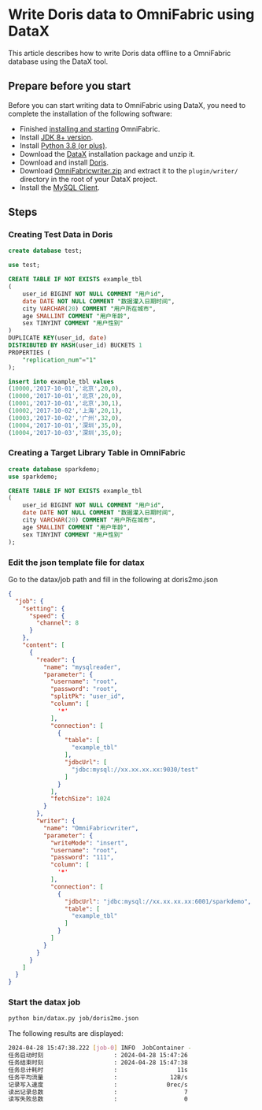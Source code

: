 # Write Doris data to OmniFabric using DataX

This article describes how to write Doris data offline to a OmniFabric database using the DataX tool.

## Prepare before you start

Before you can start writing data to OmniFabric using DataX, you need to complete the installation of the following software:

- Finished [installing and starting](../../../Get-Started/install-standalone-matrixone.md) OmniFabric.
- Install [JDK 8+ version](https://www.oracle.com/sg/java/technologies/javase/javase8-archive-downloads.html).
- Install [Python 3.8 (or plus)](https://www.python.org/downloads/).
- Download the [DataX](https://datax-opensource.oss-cn-hangzhou.aliyuncs.com/202210/datax.tar.gz) installation package and unzip it.
- Download and install [Doris](https://doris.apache.org/zh-CN/docs/dev/get-starting/quick-start/).
- Download [OmniFabricwriter.zip](https://community-shared-data-1308875761.cos.ap-beijing.myqcloud.com/artwork/docs/develop/Computing-Engine/datax-write/OmniFabricwriter.zip) and extract it to the `plugin/writer/` directory in the root of your DataX project.
- Install the <a href="https://dev.mysql.com/downloads/mysql" target="_blank">MySQL Client</a>.

## Steps

### Creating Test Data in Doris

```sql
create database test;

use test;

CREATE TABLE IF NOT EXISTS example_tbl
(
    user_id BIGINT NOT NULL COMMENT "用户id",
    date DATE NOT NULL COMMENT "数据灌入日期时间",
    city VARCHAR(20) COMMENT "用户所在城市",
    age SMALLINT COMMENT "用户年龄",
    sex TINYINT COMMENT "用户性别"
)
DUPLICATE KEY(user_id, date)
DISTRIBUTED BY HASH(user_id) BUCKETS 1
PROPERTIES (
    "replication_num"="1"
);

insert into example_tbl values
(10000,'2017-10-01','北京',20,0),
(10000,'2017-10-01','北京',20,0),
(10001,'2017-10-01','北京',30,1),
(10002,'2017-10-02','上海',20,1),
(10003,'2017-10-02','广州',32,0),
(10004,'2017-10-01','深圳',35,0),
(10004,'2017-10-03','深圳',35,0);

```

### Creating a Target Library Table in OmniFabric

```sql
create database sparkdemo;
use sparkdemo;

CREATE TABLE IF NOT EXISTS example_tbl
(
    user_id BIGINT NOT NULL COMMENT "用户id",
    date DATE NOT NULL COMMENT "数据灌入日期时间",
    city VARCHAR(20) COMMENT "用户所在城市",
    age SMALLINT COMMENT "用户年龄",
    sex TINYINT COMMENT "用户性别"
);
```

### Edit the json template file for datax

Go to the datax/job path and fill in the following at doris2mo.json

```json
{
  "job": {
    "setting": {
      "speed": {
        "channel": 8
      }
    },
    "content": [
      {
        "reader": {
          "name": "mysqlreader",
          "parameter": {
            "username": "root",
            "password": "root",
            "splitPk": "user_id",
            "column": [
              '*'
            ],
            "connection": [
              {
                "table": [
                  "example_tbl"
                ],
                "jdbcUrl": [
                  "jdbc:mysql://xx.xx.xx.xx:9030/test"
                ]
              }
            ],
            "fetchSize": 1024
          }
        },
        "writer": {
          "name": "OmniFabricwriter",
          "parameter": {
            "writeMode": "insert",
            "username": "root",
            "password": "111",
            "column": [
              '*'
            ],
            "connection": [
              {
                "jdbcUrl": "jdbc:mysql://xx.xx.xx.xx:6001/sparkdemo",
                "table": [
                  "example_tbl"
                ]
              }
            ]
          }
        }
      }
    ]
  }
}
```

### Start the datax job

```bash
python bin/datax.py job/doris2mo.json
```

The following results are displayed:

```bash
2024-04-28 15:47:38.222 [job-0] INFO  JobContainer -
任务启动时刻                    : 2024-04-28 15:47:26
任务结束时刻                    : 2024-04-28 15:47:38
任务总计耗时                    :                 11s
任务平均流量                    :               12B/s
记录写入速度                    :              0rec/s
读出记录总数                    :                   7
读写失败总数                    :                   0
```